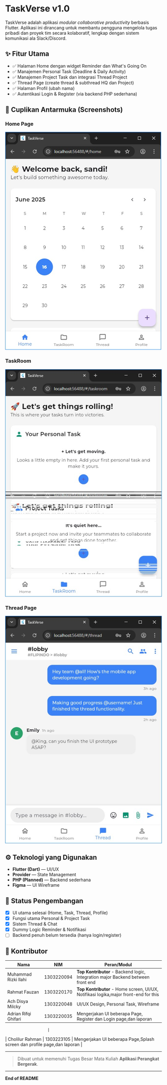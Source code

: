 # TaskVerse v1.0

TaskVerse adalah aplikasi *modular collaborative productivity* berbasis Flutter. Aplikasi ini dirancang untuk membantu pengguna mengelola tugas pribadi dan proyek tim secara kolaboratif, lengkap dengan sistem komunikasi ala Slack/Discord.

## ✨ Fitur Utama

* ✅ Halaman Home dengan widget Reminder dan What's Going On
* ✅ Manajemen Personal Task (Deadline & Daily Activity)
* ✅ Manajemen Project Task dan integrasi Thread Project
* ✅ Thread Page (create thread & subthread HQ dan Project)
* ✅ Halaman Profil (ubah nama)
* ✅ Autentikasi Login & Register (via backend PHP sederhana)

## 📸 Cuplikan Antarmuka (Screenshots)

### Home Page

![Home Screenshot](screenshots/home.jpg)

### TaskRoom

![TaskRoom Screenshot](screenshots/task.jpg)

### Thread Page

![Thread Screenshot](screenshots/thread.jpg)



## ⚙️ Teknologi yang Digunakan

* **Flutter (Dart)** — UI/UX
* **Provider** — State Management
* **PHP (Planned)** — Backend sederhana
* **Figma** — UI Wireframe

## 🚧 Status Pengembangan

* [x] UI utama selesai (Home, Task, Thread, Profile)
* [x] Fungsi utama Personal & Project Task
* [x] Sistem Thread & Chat
* [x] Dummy Logic Reminder & Notifikasi
* [ ] Backend penuh belum tersedia (hanya login/register)

## 👥 Kontributor

| Nama                 | NIM        | Peran/Modul                                                   |
| -------------------- | ---------- | ------------------------------------------------------------- |
| Muhammad Rizki Ilahi | 1303220094 | **Top Kontributor** - Backend logic, Integration major Backend between front end |
| Rahmat Fauzan        | 1303220170 | **Top Kontributor** - Home screen, UI/UX, Notifikasi logika,major front-end for this  |
| Ach Disya Milcky     | 1303220048 | UI/UX Design, Personal Task, Wireframe                        |
| Adrian Rifqi Ghifari | 1303220035 | Mengerjakan UI beberapa Page, Register dan Login page,dan laporan

                       |
| Cholilur Rahman      | 1303223105 | Mengerjakan UI beberapa Page,Splash screen dan profile page,dan laporan                     |

---

> Dibuat untuk memenuhi Tugas Besar Mata Kuliah **Aplikasi Perangkat Bergerak**.

---

**End of README**
